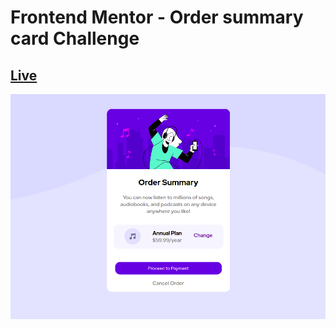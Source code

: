 # Frontend Mentor - Order summary card Challenge

## [Live](https://abdullahaidar.github.io/Order-summary-component/)

![ScreenShot](/images/order-summary-screenshot.png)
